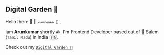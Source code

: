## Digital Garden 🌴

Hello there 👋 || `வணக்கம் 🙏` ,

Iam **Arunkumar** shortly `Ak`. I'm Frontend Developer based out of 📍 Salem (`Tamil Nadu`) in India 🇮🇳.

Check out my [`Digital Garden 🌴`](https://arunkumar-r-r.vercel.app/)
